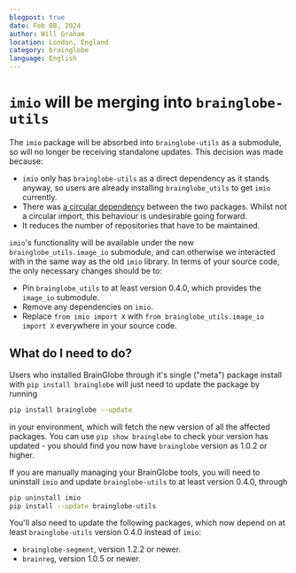 ```yaml
---
blogpost: true
date: Feb 08, 2024
author: Will Graham
location: London, England
category: brainglobe
language: English
---
```


# `imio` will be merging into `brainglobe-utils`

The `imio` package will be absorbed into `brainglobe-utils` as a submodule, so will no longer be receiving standalone updates.
This decision was made because:

- `imio` only has `brainglobe-utils` as a direct dependency as it stands anyway, so users are already installing `brainglobe_utils` to get `imio` currently.
- There was [a circular dependency](https://github.com/brainglobe/BrainGlobe/issues/64) between the two packages. Whilst not a circular import, this behaviour is undesirable going forward.
- It reduces the number of repositories that have to be maintained.

`imio`'s functionality will be available under the new `brainglobe_utils.image_io` submodule, and can otherwise we interacted with in the same way as the old `imio` library.
In terms of your source code, the only necessary changes should be to:

- Pin `brainglobe_utils` to at least version 0.4.0, which provides the `image_io` submodule.
- Remove any dependencies on `imio`.
- Replace `from imio import X` with `from brainglobe_utils.image_io import X` everywhere in your source code.

## What do I need to do?

Users who installed BrainGlobe through it's single ("meta") package install with `pip install brainglobe` will just need to update the package by running

```bash
pip install brainglobe --update
```

in your environment, which will fetch the new version of all the affected packages.
You can use `pip show brainglobe` to check your version has updated - you should find you now have `brainglobe` version as 1.0.2 or higher.

If you are manually managing your BrainGlobe tools, you will need to uninstall `imio` and update `brainglobe-utils` to at least version 0.4.0, through

```bash
pip uninstall imio
pip install --update brainglobe-utils
```

You'll also need to update the following packages, which now depend on at least `brainglobe-utils` version 0.4.0 instead of `imio`:

- `brainglobe-segment`, version 1.2.2 or newer.
- `brainreg`, version 1.0.5 or newer.
